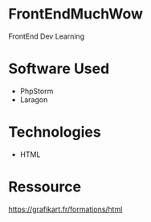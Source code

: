# FrontEndMuchWow
FrontEnd Dev Learning

# Software Used 
- PhpStorm
- Laragon

# Technologies
- HTML

# Ressource
https://grafikart.fr/formations/html
